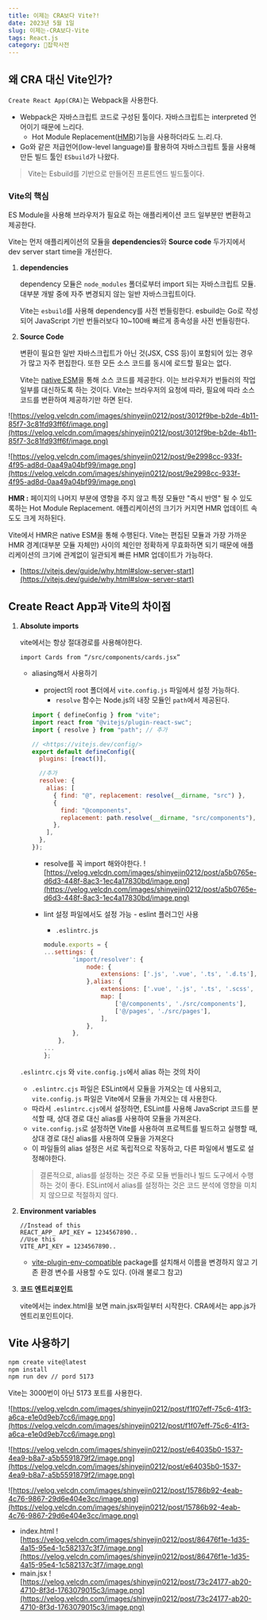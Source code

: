 ```yaml
---
title: 이제는 CRA보다 Vite?!
date: 2023년 5월 1일
slug: 이제는-CRA보다-Vite
tags: React.js
category: 🙏잡학사전
---
```


## 왜 CRA 대신 Vite인가?

`Create React App(CRA)`는 Webpack을 사용한다.

- Webpack은 자바스크립트 코드로 구성된 툴이다. 자바스크립트는 interpreted 언어이기 때문에 느리다.
  - Hot Module Replacement([HMR](https://webpack.kr/concepts/hot-module-replacement/))기능을 사용하더라도 느.리.다.
- Go와 같은 저급언어(low-level language)를 활용하여 자바스크립트 툴을 사용해 만든 빌드 툴인 `ESbuild`가 나왔다.

> Vite는 Esbuild를 기반으로 만들어진 프론트엔드 빌드툴이다.

### Vite의 핵심

ES Module을 사용해 브라우저가 필요로 하는 애플리케이션 코드 일부분만 변환하고 제공한다.

Vite는 먼저 애플리케이션의 모듈을 **dependencies**와 **Source code** 두가지에서 dev server start time을 개선한다.

1. **dependencies**

   dependency 모듈은 `node_modules` 폴더로부터 import 되는 자바스크립트 모듈. 대부분 개발 중에 자주 변경되지 않는 일반 자바스크립트이다.

   Vite는 `esbuild`를 사용해 dependency를 사전 번들링한다. esbuild는 Go로 작성되어 JavaScript 기반 번들러보다 10~100배 빠르게 종속성을 사전 번들링한다.

2. **Source Code**

   변환이 필요한 일반 자바스크립트가 아닌 것(JSX, CSS 등)이 포함되어 있는 경우가 많고 자주 편집한다. 또한 모든 소스 코드를 동시에 로드할 필요는 없다.

   Vite는 [native ESM](https://developer.mozilla.org/en-US/docs/Web/JavaScript/Guide/Modules)을 통해 소스 코드를 제공한다. 이는 브라우저가 번들러의 작업 일부를 대신하도록 하는 것이다. Vite는 브라우저의 요청에 따라, 필요에 따라 소스 코드를 변환하여 제공하기만 하면 된다.

![https://velog.velcdn.com/images/shinyejin0212/post/3012f9be-b2de-4b11-85f7-3c81fd93ff6f/image.png](https://velog.velcdn.com/images/shinyejin0212/post/3012f9be-b2de-4b11-85f7-3c81fd93ff6f/image.png)

![https://velog.velcdn.com/images/shinyejin0212/post/9e2998cc-933f-4f95-ad8d-0aa49a04bf99/image.png](https://velog.velcdn.com/images/shinyejin0212/post/9e2998cc-933f-4f95-ad8d-0aa49a04bf99/image.png)

**HMR :** 페이지의 나머지 부분에 영향을 주지 않고 특정 모듈만 "즉시 반영" 될 수 있도록하는 Hot Module Replacement. 애플리케이션의 크기가 커지면 HMR 업데이트 속도도 크게 저하된다.

Vite에서 HMR은 native ESM을 통해 수행된다. Vite는 편집된 모듈과 가장 가까운 HMR 경계(대부분 모듈 자체만) 사이의 체인만 정확하게 무효화하면 되기 때문에 애플리케이션의 크기에 관계없이 일관되게 빠른 HMR 업데이트가 가능하다.

- [https://vitejs.dev/guide/why.html#slow-server-start](https://vitejs.dev/guide/why.html#slow-server-start)

## **Create React App과 Vite의 차이점**

1. **Absolute imports**

   vite에서는 항상 절대경로를 사용해야한다.

   `import Cards from “/src/components/cards.jsx”`

   - aliasing해서 사용하기

     - project의 root 폴더에서 `vite.config.js` 파일에서 설정 가능하다.
       - `resolve` 함수는 Node.js의 내장 모듈인 `path`에서 제공된다.

     ```jsx
     import { defineConfig } from "vite";
     import react from "@vitejs/plugin-react-swc";
     import { resolve } from "path"; // 추가

     // <https://vitejs.dev/config/>
     export default defineConfig({
       plugins: [react()],

       //추가
       resolve: {
         alias: [
           { find: "@", replacement: resolve(__dirname, "src") },
           {
             find: "@components",
             replacement: path.resolve(__dirname, "src/components"),
           },
         ],
       },
     });
     ```

     - resolve를 꼭 import 해와야한다.
       ![https://velog.velcdn.com/images/shinyejin0212/post/a5b0765e-d6d3-448f-8ac3-1ec4a17830bd/image.png](https://velog.velcdn.com/images/shinyejin0212/post/a5b0765e-d6d3-448f-8ac3-1ec4a17830bd/image.png)
     - lint 설정 파일에서도 설정 가능 - eslint 플러그인 사용

       - `.eslintrc.js`

       ```jsx
       module.exports = {
       ...settings: {
               'import/resolver': {
                   node: {
                       extensions: ['.js', '.vue', '.ts', '.d.ts'],
                   },alias: {
                       extensions: ['.vue', '.js', '.ts', '.scss', '.d.ts'],
                       map: [
                           ['@/components', './src/components'],
                           ['@/pages', './src/pages'],
                       ],
                   },
               },
           },
       ...
       };

       ```

   `.eslintrc.cjs` 와 `vite.config.js`에서 alias 하는 것의 차이

   - `.eslintrc.cjs` 파일은 ESLint에서 모듈을 가져오는 데 사용되고, `vite.config.js` 파일은 Vite에서 모듈을 가져오는 데 사용한다.
   - 따라서 `.eslintrc.cjs`에서 설정하면, ESLint를 사용해 JavaScript 코드를 분석할 때, 상대 경로 대신 alias를 사용하여 모듈을 가져온다.
   - `vite.config.js`로 설정하면 Vite를 사용하여 프로젝트를 빌드하고 실행할 때, 상대 경로 대신 alias를 사용하여 모듈을 가져온다
   - 이 파일들의 alias 설정은 서로 독립적으로 작동하고, 다른 파일에서 별도로 설정해야한다.

   > 결론적으로, alias를 설정하는 것은 주로 모듈 번들러나 빌드 도구에서 수행하는 것이 좋다. ESLint에서 alias를 설정하는 것은 코드 분석에 영향을 미치지 않으므로 적절하지 않다.

2. **Environment variables**

   ```
   //Instead of this
   REACT_APP_ API_KEY = 1234567890..
   //Use this
   VITE_API_KEY = 1234567890..
   ```

   - [vite-plugin-env-compatible](https://www.npmjs.com/package/vite-plugin-env-compatible) package를 설치해서 이름을 변경하지 않고 기존 환경 변수를 사용할 수도 있다. (아래 불로그 참고)

3. **코드 엔트리포인트**

   vite에서는 index.html을 보면 main.jsx파일부터 시작한다. CRA에서는 app.js가 엔트리포인트이다.

## Vite 사용하기

```bash
npm create vite@latest
npm install
npm run dev // pord 5173
```

Vite는 3000번이 아닌 5173 포트를 사용한다.

![https://velog.velcdn.com/images/shinyejin0212/post/f1f07eff-75c6-41f3-a6ca-e1e0d9eb7cc6/image.png](https://velog.velcdn.com/images/shinyejin0212/post/f1f07eff-75c6-41f3-a6ca-e1e0d9eb7cc6/image.png)

![https://velog.velcdn.com/images/shinyejin0212/post/e64035b0-1537-4ea9-b8a7-a5b5591879f2/image.png](https://velog.velcdn.com/images/shinyejin0212/post/e64035b0-1537-4ea9-b8a7-a5b5591879f2/image.png)

![https://velog.velcdn.com/images/shinyejin0212/post/15786b92-4eab-4c76-9867-29d6e404e3cc/image.png](https://velog.velcdn.com/images/shinyejin0212/post/15786b92-4eab-4c76-9867-29d6e404e3cc/image.png)

- index.html
  ![https://velog.velcdn.com/images/shinyejin0212/post/86476f1e-1d35-4a15-95e4-1c582137c3f7/image.png](https://velog.velcdn.com/images/shinyejin0212/post/86476f1e-1d35-4a15-95e4-1c582137c3f7/image.png)
- main.jsx
  ![https://velog.velcdn.com/images/shinyejin0212/post/73c24177-ab20-4710-8f3d-1763079015c3/image.png](https://velog.velcdn.com/images/shinyejin0212/post/73c24177-ab20-4710-8f3d-1763079015c3/image.png)
